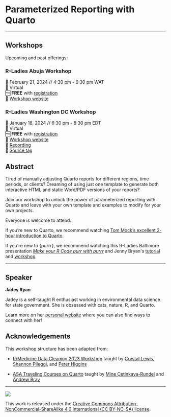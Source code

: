 # Parameterized Reporting with Quarto

------------------------------------------------------------------------

## Workshops

Upcoming and past offerings:

### R-Ladies Abuja Workshop

📆 February 21, 2024 // 4:30 pm - 6:30 pm WAT  
🏨 Virtual  
🆓 **FREE** with [registration](https://www.meetup.com/rladies-abuja/events/298688371/)  
🏡 [Workshop website](https://jadeyryan.quarto.pub/rladies-abuja-quarto-params)

### R-Ladies Washington DC Workshop

📆 January 18, 2024 // 6:30 pm - 8:30 pm EDT  
🏨 Virtual  
🆓 **FREE** with [registration](https://www.meetup.com/rladies-dc/events/297344107/)  
🏡 [Workshop website](https://jadeyryan.quarto.pub/rladies-dc-quarto-params/)  
🎥 [Recording](https://youtu.be/MKjz_xkMgxY)  
🔖 [Source tag](https://github.com/jadeynryan/parameterized-quarto-workshop/releases/tag/rladies-dc-workshop)

## Abstract

Tired of manually adjusting Quarto reports for different regions, time
periods, or clients? Dreaming of using just one template to generate
both interactive HTML and static Word/PDF versions of your reports?

Join our workshop to unlock the power of parameterized reporting with
Quarto and leave with your own template and examples to modify for your
own projects.

Everyone is welcome to attend. 

If you’re new to Quarto, we recommend
watching [Tom Mock’s excellent 2-hour introduction to
Quarto](https://www.youtube.com/watch?v=yvi5uXQMvu4).

If you're new to {purrr}, we recommend watching this R-Ladies Baltimore presentation [*Make your R Code purr with purrr*](https://www.youtube.com/watch?v=IewsPpjKElc) and Jenny Bryan's [tutorial](https://jennybc.github.io/purrr-tutorial/) and [workshop](https://github.com/jennybc/row-oriented-workflows).

------------------------------------------------------------------------

## Speaker

**Jadey Ryan**

Jadey is a self-taught R enthusiast working in environmental data
science for state government. She is obsessed with cats, nature, R, and
Quarto.

Learn more on her [personal website](https://jadeyryan.com) where you can also find ways to connect with her!

## Acknowledgements

This workshop structure has been adapted from:

- [R/Medicine Data Cleaning 2023 Workshop](https://shannonpileggi.github.io/rmedicine-data-cleaning-2023/) taught by [Crystal Lewis](https://cghlewis.com/), [Shannon Pileggi](https://www.pipinghotdata.com/), and [Peter Higgins](https://bookdown.org/pdr_higgins/rmrwr/)

- [ASA Traveling Courses on Quarto](https://quarto.org/docs/blog/posts/2023-12-05-asa-traveling-courses/) taught by [Mine Çetinkaya-Rundel](https://mine-cr.com/) and [Andrew Bray](https://andrewpbray.github.io/)

------------------------------------------------------------------------

![](https://licensebuttons.net/l/by-nc-sa/4.0/88x31.png)

This work is released under the [Creative Commons Attribution-NonCommercial-ShareAlike 4.0 International (CC BY-NC-SA) license](https://creativecommons.org/licenses/by-nc-sa/4.0/).
